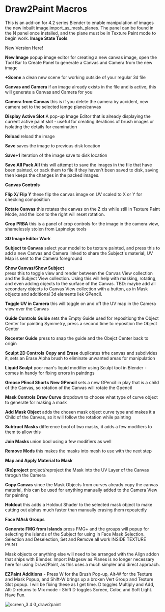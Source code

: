 # Draw2Paint Macros
This is an add-on for 4.2 series Blender to enable manipulation of images the new inbuilt image.import_as_mesh_planes.
The panel can be found in the N panel once installed, and the plane must be in Texture Paint mode to begin work.
**Image State Tools**

New Version Here!

**New Image** 
popup image editor for creating a new canvas image, open the Tool Bar to Create Panel to generate a Canvas and Camera from the new image

**+Scene** 
a clean new scene for working outside of your regular 3d file

**Canvas and Camera** 
if an image already exists in the file and is active, this will generate a Canvas and Camera for you

**Camera from Canvas** 
this is if you delete the camera by accident, new camera set to the selected iamge plane/canvas

**Display Active Slot** 
A pop-up Image Editor that is already displaying the current active paint slot - useful for creating iterations of brush images or isolating the details for examination

**Reload**
reload the image

**Save** 
saves the image to previous disk location

**Save+1** 
iteration of the image save to disk location

**Save All Pack All** 
this will attempt to save the images in the file that have been painted, or pack them to file if they haven't been saved to disk, saving then keeps the changes in the packed images.

**Canvas Controls**

**Flip X/ Flip Y** 
these flip the canvas image on UV scaled to X or Y for checking composition

**Rotate Canvas**
this rotates the canvas on the Z xis while still in Texture Paint Mode, and the icon to the right will reset rotation.

**Crop PRBA** 
this is a panel of crop controls for the image in the camera view, shamelessly stolen from Lapineige tools

**3D Image Editor Work**

**Subject to Canvas** 
select your model to be texture painted, and press this to add a new Canvas and Camera linked to share the Subject's material, UV Map is sent to the Camera foreground

**Show Canvas/Show Subject**  
press this to toggle view and render between the Canvas View collection and the Subject View collection. Using this will help with masking, rotating, and even adding objects to the surface of the Canvas. TBD: maybe add all secondary objects to Canvas View collection with a button, as in Mask objects and additional 3d elements liek GPencil.

**Toggle UV in Camera** 
this will toggle on and off the UV map in the Camera view over the Canvas

**Guide Controls**
**Guide** 
sets the Empty Guide used for repositiong the Object Center for painting Symmetry, press a second time to reposition the Object Center

**Recenter Guide** 
press to snap the guide and the Obejct Center back to origin

**Sculpt 2D Controls**
**Copy and Erase** 
duplicates trhe canvas and subdivides it, sets an Erase Alpha brush to eliminate unwanted areas for manipulation

**Liquid Sculpt** 
poor man's liquid modifier using Sculpt tool in Blender - comes in handy for fixing errors in paintings

**Grease PEncil Shorts** 
**New GPencil** 
sets a new GPencil in play that is a child of the Canvas, so rotation of the Canvas will rotate the Gpencil

**Mask Controls**
**Draw Curve**
dropdown to choose what type of curve object to generate for making a mask

**Add Mask Object** 
adds the chosen mask object curve type and makes it a Child of the Canvas, so it will follow the rotation while painting

**Subtract Masks** 
difference bool of two masks, it adds a few modifiers to them to allow this

**Join Masks** 
union bool using a few modifiers as well

**Remove Mods** 
this makes the masks into mesh to use with the next step

**Map and Apply Material to Mask**

**(Re)project** 
project/reproject the Mask into the UV Layer of the Canvas throguh the Camera

**Copy Canvas** 
since the Mask Objects from curves already copy the canvas material, this can be used for anything manually added to the Camera View for painting

**Holdout** 
this adds a Holdout Shader to the selected mask object to make cutting out alphas much faster than manually erasing them repeatedly


**Face MAsk Groups**

**Generate FMG from Islands** 
press FMG+ and the groups will popup for selecting the islands of the Subject for using in Face Mask Selection. Selection and Deselection, Set and Remove all work INSIDE TEXTURE PAINT

Mask objects or anything else will need to be arranged with the Align addon that ships with Blender.
Import IMagesw as Planes is no longer necessary here for using Draw2Paint, as this uses a much simpler and direct approach.












**EZPaint Additions** - Press W for the Brush Pop-up, Alt-W for the Texture and Mask Popup, and Shift-W brings up a broken Vert Group and Texture Slot popup. I will be fixing these as I get time.
D toggles Multiply and Add, Alt-D returns to Mix mode - Shift D toggles Screen, Color, and Soft Light. Have Fun.





![screen_3 4 0_draw2paint](https://user-images.githubusercontent.com/16747273/161315004-19e0567e-5e09-47b5-9f08-d355775f421f.png)

